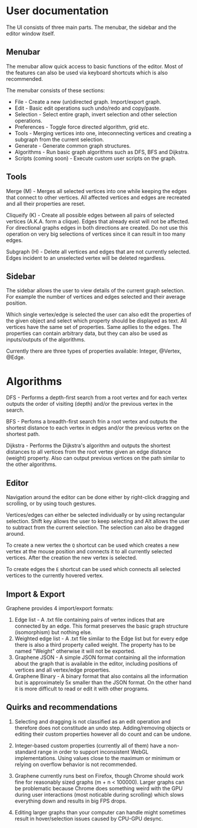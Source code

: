 # User documentation

The UI consists of three main parts. The menubar, the sidebar and the editor window itself.

## Menubar

The menubar allow quick access to basic functions of the editor. Most of the features can also be used via keyboard shortcuts which is also recommended.

The menubar consists of these sections:

- File - Create a new (un)directed graph. Import/export graph.
- Edit - Basic edit operations such undo/redo and copy/paste.
- Selection - Select entire graph, invert selection and other selection operations.
- Preferences - Toggle force directed algorithm, grid etc.
- Tools - Merging vertices into one, inteconnecting vertices and creating a subgraph from the current selection.
- Generate - Generate common graph structures.
- Algorithms - Run basic graph algorithms such as DFS, BFS and Dijkstra.
- Scripts (coming soon) - Execute custom user scripts on the graph.

## Tools

Merge (M) - Merges all selected vertices into one while keeping the edges that connect to other vertices. All affected vertices and edges are recreated and all their properties are reset.

Cliqueify (K) - Create all possible edges between all pairs of selected vertices (A.K.A. form a clique). Edges that already exist will not be affected. For directional graphs edges in both directions are created. Do not use this operation on very big selections of vertices since it can result in too many edges.

Subgraph (H) - Delete all vertices and edges that are not currently selected. Edges incident to an unselected vertex will be deleted regardless.

## Sidebar

The sidebar allows the user to view details of the current graph selection. For example the number of vertices and edges selected and their average position.

Which single vertex/edge is selected the user can also edit the properties of the given object and select which property should be displayed as text. All vertices have the same set of properties. Same apllies to the edges. The properties can contain arbitrary data, but they can also be used as inputs/outputs of the algorithms.

Currently there are three types of properties available: Integer, @Vertex, @Edge.

# Algorithms

DFS - Performs a depth-first search from a root vertex and for each vertex outputs the order of visiting (depth) and/or the previous vertex in the search.

BFS - Perfoms a breadth-first search frin a root vertex and outputs the shortest distance to each vertex in edges and/or the previous vertex on the shortest path.

Dijkstra - Performs the Dijkstra's algorithm and outputs the shortest distances to all vertices from the root vertex given an edge distance (weight) property. Also can output previous vertices on the path similar to the other algorithms.

## Editor

Navigation around the editor can be done either by right-click dragging and scrolling, or by using touch gestures.

Vertices/edges can either be selected individually or by using rectangular selection. Shift key allows the user to keep selecting and Alt allows the user to subtract from the current selection. The selection can also be dragged around.

To create a new vertex the `Q` shortcut can be used which creates a new vertex at the mouse position and connects it to all currently selected vertices. After the creation the new vertex is selected.

To create edges the `E` shortcut can be used which connects all selected vertices to the currently hovered vertex.

## Import & Export

Graphene provides 4 import/export formats:

1. Edge list - A .txt file containing pairs of vertex indices that are connected by an edge. This format preserves the basic graph structure (isomorphism) but nothing else.
2. Weighted edge list - A .txt file similar to the Edge list but for every edge there is also a third property called weight. The property has to be named "Weight" otherwise it will not be exported.
3. Graphene JSON - A simple JSON format containing all the information about the graph that is available in the editor, including positions of vertices and all vertex/edge properties.
4. Graphene Binary - A binary format that also contains all the information but is approximately 5x smaller than the JSON format. On the other hand it is more difficult to read or edit it with other programs.

## Quirks and recommendations

1. Selecting and dragging is not classified as an edit operation and therefore does not constitude an undo step. Adding/removing objects or editing their custom properties however all do count and can be undone.

2. Integer-based custom properties (currently all of them) have a non-standard range in order to support inconsistent WebGL implementations. Using values close to the maximum or minimum or relying on overflow behavior is not recommended.

3. Graphene currently runs best on Firefox, though Chrome should work fine for reasonably sized graphs (m + n < 100000). Larger graphs can be problematic because Chrome does something weird with the GPU during user interactions (most noticable during scrolling) which slows everything down and results in big FPS drops.

4. Editing larger graphs than your computer can handle might sometimes result in hover/selection issues caused by CPU-GPU desync.
